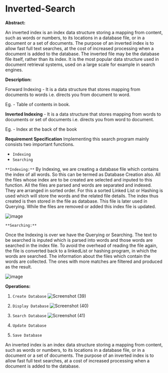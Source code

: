 # Inverted-Search
**Abstract:**

An inverted index is an index data structure storing a mapping from content, such as words or numbers, to its locations in a database file, or in a document or a set of documents. The purpose of an inverted index is to allow fast full text searches, at the cost of increased processing when a document is added to the database. The inverted file may be the database file itself, rather than its index. It is the most popular data structure used in document retrieval systems, used on a large scale for example in search engines.

**Description:**

Forward Indexing - It is a data structure that stores mapping from documents to words i.e. directs you from document to word.

Eg. - Table of contents in book.

**Inverted Indexing** - It is a data structure that stores mapping from words to documents or set of documents i.e. directs you from word to document.

Eg. - Index at the back of the book

**Requirement Specification**
Implementing this search program mainly consists two important functions.
* ```Indexing```
* ```Searching```
  
```**Indexing:**```
By Indexing, we are creating a database file which contains the index of all words. So this can be termed as Database Creation also. All the files whose index are to be created are selected and inputed to this function. All the files are parsed and words are separated and indexed. They are arranged in sorted order. For this a sorted Linked List or Hashing is used which will store the words and the related file details. The index thus created is then stored in the file as database. This file is later used in Querying. While the files are removed or added this index file is updated.

![image](https://github.com/user-attachments/assets/0dbbf392-6f93-436e-a5e5-ee687b325fd3)

```**Searching:**```

Once the Indexing is over we have the Querying or Searching. The text to be searched is inputed which is parsed into words and those words are searched in the index file. To avoid the overhead of reading the file again, the file is converted back to a linkedList or hashing program, in which the words are searched. The information about the files which contain the words are collected. The ones with more matches are filtered and produced as the result.

![image](https://github.com/user-attachments/assets/1e547297-a760-4c56-a944-6cd8b3352091)

**Operations:**

1) ```Create Database```
   ![Screenshot (39)](https://github.com/user-attachments/assets/8dc0b1d0-fb06-426f-8167-294fdfdfb52d)
2) ```Display Database```
   ![Screenshot (40)](https://github.com/user-attachments/assets/35f58dfb-379b-4881-98f4-aee9117246cb)
3) ```Search Database```
![Screenshot (41)](https://github.com/user-attachments/assets/eaeb99db-3ef9-4593-99ff-30062cf30f96)

4) ```Update Database```
5) ```Save Database```


An inverted index is an index data structure storing a mapping from content, such as words or numbers, to its locations in a database file, or in a document or a set of documents. The purpose of an inverted index is to allow fast full text searches, at a cost of increased processing when a document is added to the database.
